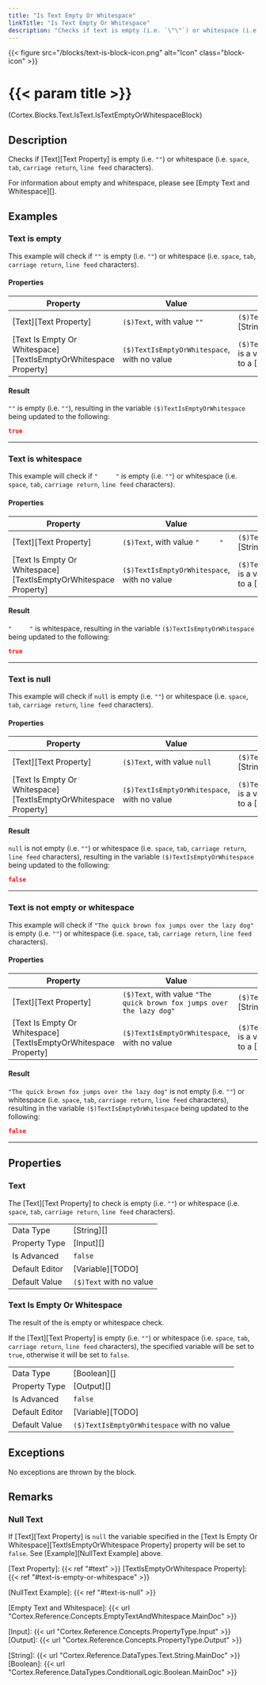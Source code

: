 ```yaml
---
title: "Is Text Empty Or Whitespace"
linkTitle: "Is Text Empty Or Whitespace"
description: "Checks if text is empty (i.e. `\"\"`) or whitespace (i.e. `space`, `tab`, `carriage return`, `line feed` characters)."
---
```


{{< figure src="/blocks/text-is-block-icon.png" alt="Icon" class="block-icon" >}}

# {{< param title >}}

<p class="namespace">(Cortex.Blocks.Text.IsText.IsTextEmptyOrWhitespaceBlock)</p>

## Description

Checks if [Text][Text Property] is empty (i.e. `""`) or whitespace (i.e. `space`, `tab`, `carriage return`, `line feed` characters).

For information about empty and whitespace, please see [Empty Text and Whitespace][].

## Examples

### Text is empty

This example will check if `""` is empty (i.e. `""`) or whitespace (i.e. `space`, `tab`, `carriage return`, `line feed` characters).

#### Properties

| Property           | Value                     | Notes                                    |
|--------------------|---------------------------|------------------------------------------|
| [Text][Text Property] | `($)Text`, with value `""` | `($)Text` is a variable of type [String][] |
| [Text Is Empty Or Whitespace][TextIsEmptyOrWhitespace Property] | `($)TextIsEmptyOrWhitespace`, with no value | `($)TextIsEmptyOrWhitespace` is a variable that will be set to a [Boolean][] value |

#### Result

`""` is empty (i.e. `""`), resulting in the variable `($)TextIsEmptyOrWhitespace` being updated to the following:

```json
true
```

***

### Text is whitespace

This example will check if `"     "` is empty (i.e. `""`) or whitespace (i.e. `space`, `tab`, `carriage return`, `line feed` characters).

#### Properties

| Property           | Value                     | Notes                                    |
|--------------------|---------------------------|------------------------------------------|
| [Text][Text Property] | `($)Text`, with value `"     "` | `($)Text` is a variable of type [String][] |
| [Text Is Empty Or Whitespace][TextIsEmptyOrWhitespace Property] | `($)TextIsEmptyOrWhitespace`, with no value | `($)TextIsEmptyOrWhitespace` is a variable that will be set to a [Boolean][] value |

#### Result

`"     "` is whitespace, resulting in the variable `($)TextIsEmptyOrWhitespace` being updated to the following:

```json
true
```

***

### Text is null

This example will check if `null` is empty (i.e. `""`) or whitespace (i.e. `space`, `tab`, `carriage return`, `line feed` characters).

#### Properties

| Property           | Value                     | Notes                                    |
|--------------------|---------------------------|------------------------------------------|
| [Text][Text Property] | `($)Text`, with value `null` | `($)Text` is a variable of type [String][] |
| [Text Is Empty Or Whitespace][TextIsEmptyOrWhitespace Property] | `($)TextIsEmptyOrWhitespace`, with no value | `($)TextIsEmptyOrWhitespace` is a variable that will be set to a [Boolean][] value |

#### Result

`null` is not empty (i.e. `""`) or whitespace (i.e. `space`, `tab`, `carriage return`, `line feed` characters), resulting in the variable `($)TextIsEmptyOrWhitespace` being updated to the following:

```json
false
```

***

### Text is not empty or whitespace

This example will check if `"The quick brown fox jumps over the lazy dog"` is empty (i.e. `""`) or whitespace (i.e. `space`, `tab`, `carriage return`, `line feed` characters).

#### Properties

| Property           | Value                     | Notes                                    |
|--------------------|---------------------------|------------------------------------------|
| [Text][Text Property] | `($)Text`, with value `"The quick brown fox jumps over the lazy dog"` | `($)Text` is a variable of type [String][] |
| [Text Is Empty Or Whitespace][TextIsEmptyOrWhitespace Property] | `($)TextIsEmptyOrWhitespace`, with no value | `($)TextIsEmptyOrWhitespace` is a variable that will be set to a [Boolean][] value |

#### Result

`"The quick brown fox jumps over the lazy dog"` is not empty (i.e. `""`) or whitespace (i.e. `space`, `tab`, `carriage return`, `line feed` characters), resulting in the variable `($)TextIsEmptyOrWhitespace` being updated to the following:

```json
false
```

***

## Properties

### Text

The [Text][Text Property] to check is empty (i.e. `""`) or whitespace (i.e. `space`, `tab`, `carriage return`, `line feed` characters).

| | |
|--------------------|---------------------------|
| Data Type | [String][] |
| Property Type | [Input][] |
| Is Advanced | `false` |
| Default Editor | [Variable][TODO] |
| Default Value | `($)Text` with no value |

### Text Is Empty Or Whitespace

The result of the is empty or whitespace check.

If the [Text][Text Property] is empty (i.e. `""`) or whitespace (i.e. `space`, `tab`, `carriage return`, `line feed` characters), the specified variable will be set to `true`, otherwise it will be set to `false`.

| | |
|--------------------|---------------------------|
| Data Type | [Boolean][] |
| Property Type | [Output][] |
| Is Advanced | `false` |
| Default Editor | [Variable][TODO] |
| Default Value | `($)TextIsEmptyOrWhitespace` with no value |

## Exceptions

No exceptions are thrown by the block.

## Remarks

### Null Text

If [Text][Text Property] is `null` the variable specified in the [Text Is Empty Or Whitespace][TextIsEmptyOrWhitespace Property] property will be set to `false`. See [Example][NullText Example] above.

[Text Property]: {{< ref "#text" >}}
[TextIsEmptyOrWhitespace Property]: {{< ref "#text-is-empty-or-whitespace" >}}

[NullText Example]: {{< ref "#text-is-null" >}}

[Empty Text and Whitespace]: {{< url "Cortex.Reference.Concepts.EmptyTextAndWhitespace.MainDoc" >}}

[Input]: {{< url "Cortex.Reference.Concepts.PropertyType.Input" >}}
[Output]: {{< url "Cortex.Reference.Concepts.PropertyType.Output" >}}

[String]: {{< url "Cortex.Reference.DataTypes.Text.String.MainDoc" >}}
[Boolean]: {{< url "Cortex.Reference.DataTypes.ConditionalLogic.Boolean.MainDoc" >}}
